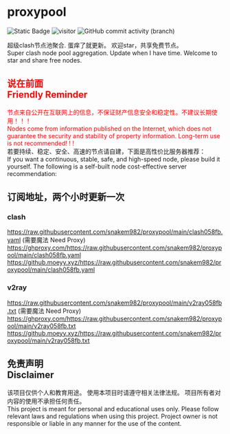 # proxypool

![Static Badge](https://img.shields.io/badge/ss|vmess|trojan-free-orange)
<img src="https://visitor-badge.laobi.icu/badge?page_id=snakem982.proxypool" alt="visitor">
![GitHub commit activity (branch)](https://img.shields.io/github/commit-activity/w/snakem982/proxypool?color=DC52FC)


超级clash节点池聚合.
蛋痒了就更新。
欢迎star，共享免费节点。
<br/>
Super clash node pool aggregation.
Update when I have time.
Welcome to star and share free nodes.

## <font color="red">说在前面<br/>Friendly Reminder</font>
<font color="red">节点来自公开在互联网上的信息，不保证财产信息安全和稳定性。不建议长期使用！！！<br/>
Nodes come from information published on the Internet,
which does not guarantee the security and stability of property information.
Long-term use is not recommended! ! !</font><br/>
若要持续、稳定、安全、高速的节点请自建，下面是高性价比服务器推荐：<br/>
If you want a continuous, stable, safe, and high-speed node, please build it yourself.
The following is a self-built node cost-effective server recommendation:



## 订阅地址，两个小时更新一次
### clash
https://raw.githubusercontent.com/snakem982/proxypool/main/clash058fb.yaml  (需要魔法 Need Proxy)
https://ghproxy.com/https://raw.githubusercontent.com/snakem982/proxypool/main/clash058fb.yaml
https://github.moeyy.xyz/https://raw.githubusercontent.com/snakem982/proxypool/main/clash058fb.yaml
### v2ray
https://raw.githubusercontent.com/snakem982/proxypool/main/v2ray058fb.txt  (需要魔法 Need Proxy)
https://ghproxy.com/https://raw.githubusercontent.com/snakem982/proxypool/main/v2ray058fb.txt
https://github.moeyy.xyz/https://raw.githubusercontent.com/snakem982/proxypool/main/v2ray058fb.txt


## 免责声明 <br/>Disclaimer
该项目仅供个人和教育用途。
使用本项目时请遵守相关法律法规。
项目所有者对内容的使用不承担任何责任。
<br/>
This project is meant for personal and educational uses only.
Please follow relevant laws and regulations when using this project.
Project owner is not responsible or liable in any manner for the use of the content.
